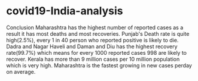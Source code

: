 # covid19-India-analysis
Conclusion
Maharashtra has the highest number of reported cases as a result it has most deaths and most recoveries.
Punjab's Death rate is quite high(2.5%), every 1 in 40 person who reported positive is likely to die.
Dadra and Nagar Haveli and Daman and Diu has the highest recovery rate(99.7%) which means for every 1000 reported cases 998 are likely to recover.
Kerala has more than 9 million cases per 10 million population which is very high.
Maharashtra is the fastest growing in new cases perday on average.
